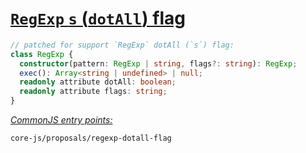 # [`RegExp` `s` (`dotAll`) flag](https://github.com/tc39/proposal-regexp-dotall-flag)
```ts
// patched for support `RegExp` dotAll (`s`) flag:
class RegExp {
  constructor(pattern: RegExp | string, flags?: string): RegExp;
  exec(): Array<string | undefined> | null;
  readonly attribute dotAll: boolean;
  readonly attribute flags: string;
}
```
[*CommonJS entry points:*](/docs/usage.md#commonjs-api)
```
core-js/proposals/regexp-dotall-flag
```
